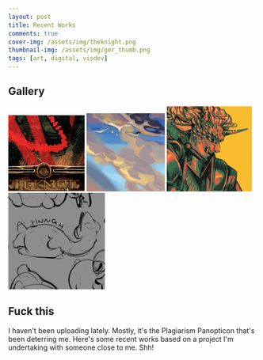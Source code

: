 ```yaml
---
layout: post
title: Recent Works
comments: true
cover-img: /assets/img/theknight.png
thumbnail-img: /assets/img/ger_thumb.png
tags: [art, digital, visdev]
---
```


## Gallery

[![The Knight Tarot Card](/assets/img/theknight_thumb.png#circ)](/assets/img/theknight.png) [![Do you say con-ch or conk](/assets/img/ger_thumb.png#circ)](/assets/img/ger.png) 
[![Lumpen Shape](/assets/img/310523takluci_thumb.png#circ)](/assets/img/310523takluci.png) [![UGH](/assets/img/scrunkle_thumb.png#circ)](/assets/img/scrunkle.png)

## Fuck this

I haven't been uploading lately. Mostly, it's the Plagiarism Panopticon that's been deterring me. Here's some recent works based on a project I'm undertaking with someone close to me. Shh!

